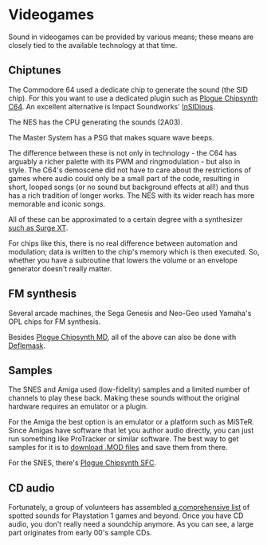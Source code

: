 # Videogames

Sound in videogames can be provided by various means; these means are closely tied to the available technology at that time.

## Chiptunes

The Commodore 64 used a dedicate chip to generate the sound (the SID chip). For this you want to use a dedicated plugin such as [Plogue Chipsynth C64](https://plogue.com/products/chipsynth-c64.html). An excellent alternative is Impact Soundworks' [InSIDious](https://impactsoundworks.com/product/insidious/).

The NES has the CPU generating the sounds (2A03).

The Master System has a PSG that makes square wave beeps.

The difference between these is not only in technology - the C64 has arguably a richer palette with its PWM and ringmodulation - but also in style. The C64's demoscene did not have to care about the restrictions of games where audio could only be a small part of the code, resulting in short, looped songs 
(or no sound but background effects at all!) and thus has a rich tradition of longer works. The NES with its wider reach has more memorable and iconic songs.

All of these can be approximated to a certain degree with a synthesizer [such as Surge XT](https://www.reddit.com/r/synthrecipes/comments/fdx4vj/recipe_using_surge_for_8bit_videogame_sounds_long/).

For chips like this, there is no real difference between automation and modulation; data is written to the chip's memory which is then executed. So, whether you have a subroutine that lowers the volume or an envelope generator doesn't really matter.

## FM synthesis

Several arcade machines, the Sega Genesis and Neo-Geo used Yamaha's OPL chips for FM synthesis.

Besides [Plogue Chipsynth MD](https://www.plogue.com/products/chipsynth-md.html), all of the above can also be done with [Deflemask](https://www.deflemask.com/).

## Samples

The SNES and Amiga used (low-fidelity) samples and a limited number of channels to play these back. Making these sounds without the original hardware requires an emulator or a plugin.

For the Amiga the best option is an emulator or a platform such as MiSTeR. Since Amigas have software that let you author audio directly, you can just run something like ProTracker or similar software. The best way to get samples for it is to [download .MOD files](https://modarchive.org/) and save them from there.

For the SNES, there's [Plogue Chipsynth SFC](https://www.plogue.com/products/chipsynth-sfc.html).

## CD audio

Fortunately, a group of volunteers has assembled [a comprehensive list](https://docs.google.com/spreadsheets/d/1JJBlHHDc65fhZmKUGLrDTLCm6rfUU83-kbuD8Y0zU0o/edit#gid=1570468977) of spotted sounds for Playstation 1 games and beyond. Once you have CD audio, you don't really need a soundchip anymore. 
As you can see, a large part originates from early 00's sample CDs.
